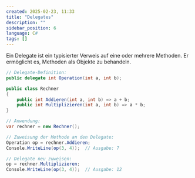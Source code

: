 ```yaml
---
created: 2025-02-23, 11:33
title: "Delegates"
description: ""
sidebar_position: 6
language: C#
tags: []
---
```

Ein Delegate ist ein typisierter Verweis auf eine oder mehrere Methoden. Er ermöglicht es, Methoden als Objekte zu behandeln.

```csharp
// Delegate-Definition:
public delegate int Operation(int a, int b);

public class Rechner
{
    public int Addieren(int a, int b) => a + b;
    public int Multiplizieren(int a, int b) => a * b;
}

// Anwendung:
var rechner = new Rechner();

// Zuweisung der Methode an den Delegate:
Operation op = rechner.Addieren;
Console.WriteLine(op(3, 4));  // Ausgabe: 7

// Delegate neu zuweisen:
op = rechner.Multiplizieren;
Console.WriteLine(op(3, 4));  // Ausgabe: 12
```